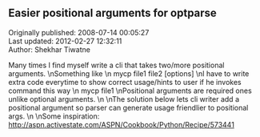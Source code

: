 ## Easier positional arguments for optparse  
Originally published: 2008-07-14 00:05:27  
Last updated: 2012-02-27 12:32:11  
Author: Shekhar Tiwatne  
  
Many times I find myself write a cli that takes two/more positional arguments.\nSomething like\n  mycp file1 file2 [options]\nI have to write extra code everytime to show correct usage/hints to user if he invokes command this way\n mycp file1\nPositional arguments are required ones unlike optional arguments.\n\nThe solution below lets cli writer add a positional argument so parser can generate usage friendlier to positional args.\n\nSome inspiration: http://aspn.activestate.com/ASPN/Cookbook/Python/Recipe/573441